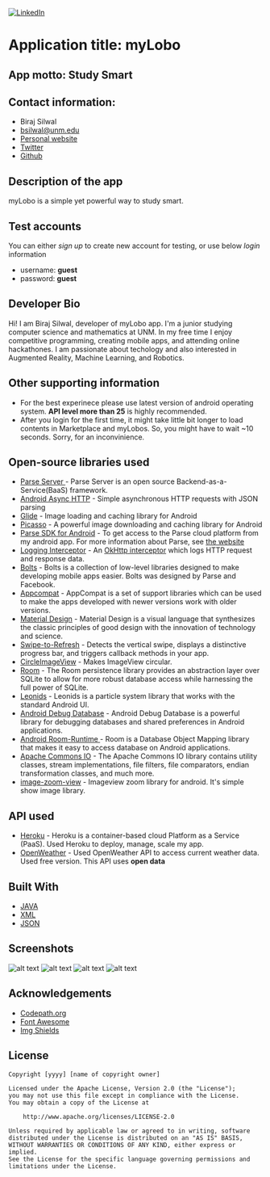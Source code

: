 [![LinkedIn][linkedin-shield]][linkedin-url]

# Application title: myLobo

## App motto: Study Smart

## Contact information:
- Biraj Silwal
- bsilwal@unm.edu
- [Personal website](https://birajsilwal.com/)
- [Twitter](https://twitter.com/home)
- [Github](https://github.com/birajsilwal)

## Description of the app
myLobo is a simple yet powerful way to study smart. 

## Test accounts
You can either *sign up* to create new account for testing, or use below *login* information
- username: **guest** 
- password: **guest** 

## Developer Bio
Hi! I am Biraj Silwal, developer of myLobo app. I'm a junior studying computer science and mathematics at UNM. In my free time I enjoy competitive programming, creating mobile apps, and attending online hackathones. I am passionate about techology and also interested in Augmented Reality, Machine Learning, and Robotics. 

## Other supporting information
- For the best experinece please use latest version of android operating system. **API level more than 25** is highly recommended. 
- After you login for the first time, it might take little bit longer to load contents in Marketplace and myLobos. So, you might have to wait ~10 seconds. Sorry, for an inconvinience. 

## Open-source libraries used

- [Parse Server ](https://github.com/parse-community/parse-server) - Parse Server is an open source Backend-as-a-Service(BaaS) framework.
- [Android Async HTTP](https://github.com/codepath/CPAsyncHttpClient) - Simple asynchronous HTTP requests with JSON parsing
- [Glide](https://github.com/bumptech/glide) - Image loading and caching library for Android
- [Picasso](https://github.com/square/picasso) - A powerful image downloading and caching library for Android
- [Parse SDK for Android](https://github.com/parse-community/Parse-SDK-Android) - To get access to the Parse cloud platform from my android app. For more information about Parse, see [the website](https://parseplatform.org/)
- [Logging Interceptor](https://github.com/square/okhttp/tree/master/okhttp-logging-interceptor) - An [OkHttp interceptor](https://square.github.io/okhttp/interceptors/) which logs HTTP request and response data.
- [Bolts](https://github.com/BoltsFramework/Bolts-Android) - Bolts is a collection of low-level libraries designed to make developing mobile apps easier. Bolts was designed by Parse and Facebook.
- [Appcompat](https://developer.android.com/jetpack/androidx/releases/appcompat) - AppCompat is a set of support libraries which can be used to make the apps developed with newer versions work with older versions.
- [Material Design](https://material.io/develop/android/docs/getting-started/) - Material Design is a visual language that synthesizes the classic principles of good design with the innovation of technology and science.
- [Swipe-to-Refresh](https://developer.android.com/jetpack/androidx/releases/swiperefreshlayout) - Detects the vertical swipe, displays a distinctive progress bar, and triggers callback methods in your app.
- [CircleImageView](https://github.com/hdodenhof/CircleImageView) - Makes ImageView circular. 
- [Room](https://developer.android.com/jetpack/androidx/releases/room) - The Room persistence library provides an abstraction layer over SQLite to allow for more robust database access while harnessing the full power of SQLite.
- [Leonids](https://github.com/plattysoft/Leonids) - Leonids is a particle system library that works with the standard Android UI.
- [Android Debug Database](https://github.com/amitshekhariitbhu/Android-Debug-Database) - Android Debug Database is a powerful library for debugging databases and shared preferences in Android applications.
- [ Android Room-Runtime ](https://mvnrepository.com/artifact/android.arch.persistence.room/runtime/1.1.1) - Room is a Database Object Mapping library that makes it easy to access database on Android applications. 
- [Apache Commons IO](https://github.com/apache/commons-io) - The Apache Commons IO library contains utility classes, stream implementations, file filters, file comparators, endian transformation classes, and much more.
- [image-zoom-view](https://github.com/hsmnzaydn/image-zoom-view) - Imageview zoom library for android. It's simple show image library.

## API used
- [Heroku](https://www.heroku.com/) - Heroku is a container-based cloud Platform as a Service (PaaS). Used Heroku to deploy, manage, scale my app.
- [OpenWeather](https://openweathermap.org/) - Used OpenWeather API to access current weather data. Used free version. This API uses **open data**

## Built With
- [JAVA](https://www.java.com/en/)
- [XML](https://en.wikipedia.org/wiki/XML)
- [JSON](https://www.json.org/json-en.html)

## Screenshots

![alt text](https://github.com/birajsilwal/myLobo/blob/master/pic1.png)
![alt text](https://github.com/birajsilwal/myLobo/blob/master/pic2.png)
![alt text](https://github.com/birajsilwal/myLobo/blob/master/pic3.png)
![alt text](https://github.com/birajsilwal/myLobo/blob/master/pic4.png)

## Acknowledgements
* [Codepath.org](https://codepath.org/)
* [Font Awesome](https://fontawesome.com)
* [Img Shields](https://shields.io)

## License

    Copyright [yyyy] [name of copyright owner]

    Licensed under the Apache License, Version 2.0 (the "License");
    you may not use this file except in compliance with the License.
    You may obtain a copy of the License at

        http://www.apache.org/licenses/LICENSE-2.0

    Unless required by applicable law or agreed to in writing, software
    distributed under the License is distributed on an "AS IS" BASIS,
    WITHOUT WARRANTIES OR CONDITIONS OF ANY KIND, either express or implied.
    See the License for the specific language governing permissions and
    limitations under the License.


<!-- MARKDOWN LINKS & IMAGES -->
[contributors-shield]: https://img.shields.io/github/contributors/othneildrew/Best-README-Template.svg?style=flat-square
[linkedin-shield]: https://img.shields.io/badge/-LinkedIn-black.svg?style=flat-square&logo=linkedin&colorB=555
[linkedin-url]: https://linkedin.com/in/birajsilwal
